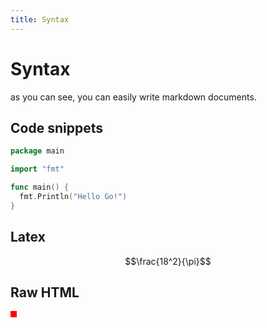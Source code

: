 ```yaml
---
title: Syntax
---
```


# Syntax

as you can see, you can easily write markdown documents.

## Code snippets

```go
package main

import "fmt"

func main() {
  fmt.Println("Hello Go!")
}
```

## Latex

$$\frac{18^2}{\pi}$$

## Raw HTML

<div style="width: 10px; height: 10px; background: red" />